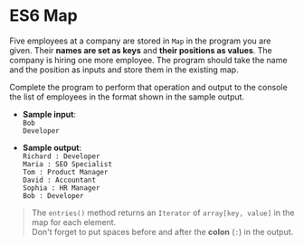 # ES6 Map

Five employees at a company are stored in `Map` in the program you are given. Their **names are set as keys** and **their positions as values**. The company is hiring one more employee. The program should take the name and the position as inputs and store them in the existing map.

Complete the program to perform that operation and output to the console the list of employees in the format shown in the sample output.

- **Sample input**:  
`Bob`  
`Developer`  

- **Sample output**:  
`Richard : Developer`  
`Maria : SEO Specialist`  
`Tom : Product Manager`  
`David : Accountant`  
`Sophia : HR Manager`  
`Bob : Developer`  

>The `entries()` method returns an `Iterator` of `array[key, value]` in the map for each element.  
Don't forget to put spaces before and after the **colon** (`:`) in the output.